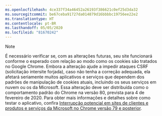 ```yaml
---
ms.openlocfilehash: 4ce337f34a46452a26193f386621c0ef25d3da32
ms.sourcegitcommit: be67ceba91727da014879d16bbbbc19756ee22e2
ms.translationtype: HT
ms.contentlocale: pt-BR
ms.lasthandoff: 05/05/2020
ms.locfileid: "81670242"
---
```

> [!NOTE] 
> É necessário verificar se, com as alterações futuras, seu site funcionará conforme o esperado com relação ao modo como os cookies são tratados no Google Chrome. Embora a alteração ajude a impedir ataques CSRF (solicitação intersite forjada), caso não tenha a correção adequada, ela afetará seriamente muitos aplicativos e serviços que dependem dos padrões de manipulação de cookies atuais, incluindo os seus serviços em nuvem ou os da Microsoft. Essa alteração deve ser distribuída como o comportamento padrão do Chrome na versão 80, prevista para 4 de fevereiro de 2020. Para obter mais informações e detalhes sobre como testar o aplicativo, confira [Interrupção potencial em sites de clientes e produtos e serviços da Microsoft no Chrome versão 79 e posterior](https://support.microsoft.com/help/4522904/potential-disruption-to-customer-websites-in-latest-chrome).